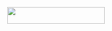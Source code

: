 <p align="center"><a href="https://heroku.com/deploy?template=https://github.com/uxoio/ChatBot"> <img src="https://img.shields.io/badge/Deploy%20To%20Heroku-black?style=for-the-badge&logo=heroku" width="220" height="38.45"/></a></p>
